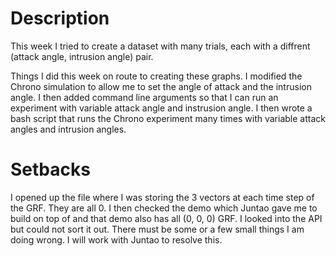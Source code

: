 # Description
This week I tried to create a dataset with many trials, each with a diffrent (attack angle, intrusion angle) pair. 

Things I did this week on route to creating these graphs. I modified the Chrono simulation to allow me to set the angle of attack and the intrusion angle. I then added command line arguments so that I can run an experiment with variable attack angle and instrusion angle. I then wrote a bash script that runs the Chrono experiment many times with variable attack angles and intrusion angles.

# Setbacks
I opened up the file where I was storing the 3 vectors at each time step of the GRF. They are all 0. I then checked the demo which Juntao gave me to build on top of and that demo also has all (0, 0, 0) GRF. I looked into the API but could not sort it out. There must be some or a few small things I am doing wrong. I will work with Juntao to resolve this.    
